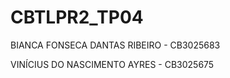# CBTLPR2_TP04
BIANCA FONSECA DANTAS RIBEIRO - CB3025683


VINÍCIUS DO NASCIMENTO AYRES - CB3025675


